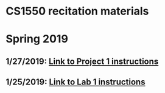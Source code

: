 # CS1550 recitation materials
# Spring 2019

## 1/27/2019: [Link to Project 1 instructions](https://github.com/maher460/Pitt_CS1550_recitation_materials/tree/master/project1)
## 1/25/2019: [Link to Lab 1 instructions](https://github.com/maher460/Pitt_CS1550_recitation_materials/blob/master/week2/Lab1.pdf)
